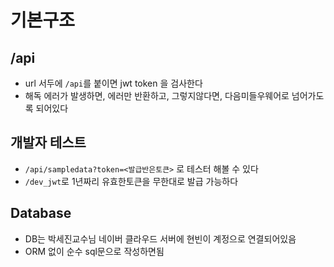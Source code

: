 # 기본구조

## /api

- url 서두에 `/api`를 붙이면 jwt token 을 검사한다
- 해독 에러가 발생하면, 에러만 반환하고, 그렇지않다면, 다음미들우웨어로 넘어가도록 되어있다

## 개발자 테스트

- `/api/sampledata?token=<발급반은토큰>` 로 테스터 해볼 수 있다
- `/dev_jwt`로 1년짜리 유효한토큰을 무한대로 발급 가능하다

## Database

- DB는 박세진교수님 네이버 클라우드 서버에 현빈이 계정으로 연결되어있음
- ORM 없이 순수 sql문으로 작성하면됨
